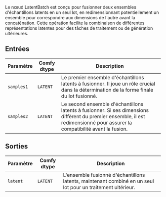 
Le nœud LatentBatch est conçu pour fusionner deux ensembles d'échantillons latents en un seul lot, en redimensionnant potentiellement un ensemble pour correspondre aux dimensions de l'autre avant la concaténation. Cette opération facilite la combinaison de différentes représentations latentes pour des tâches de traitement ou de génération ultérieures.

## Entrées

| Paramètre    | Comfy dtype | Description |
|--------------|-------------|-------------|
| `samples1`   | `LATENT`    | Le premier ensemble d'échantillons latents à fusionner. Il joue un rôle crucial dans la détermination de la forme finale du lot fusionné. |
| `samples2`   | `LATENT`    | Le second ensemble d'échantillons latents à fusionner. Si ses dimensions diffèrent du premier ensemble, il est redimensionné pour assurer la compatibilité avant la fusion. |

## Sorties

| Paramètre | Comfy dtype | Description |
|-----------|-------------|-------------|
| `latent`  | `LATENT`    | L'ensemble fusionné d'échantillons latents, maintenant combiné en un seul lot pour un traitement ultérieur. |
